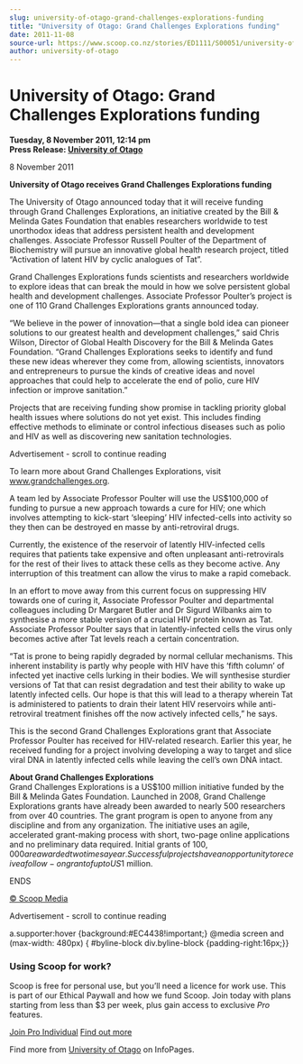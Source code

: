 ```yaml
---
slug: university-of-otago-grand-challenges-explorations-funding
title: "University of Otago: Grand Challenges Explorations funding"
date: 2011-11-08
source-url: https://www.scoop.co.nz/stories/ED1111/S00051/university-of-otago-grand-challenges-explorations-funding.htm
author: university-of-otago
---
```

University of Otago: Grand Challenges Explorations funding
==========================================================

**Tuesday, 8 November 2011, 12:14 pm**  
**Press Release: [University of Otago](https://info.scoop.co.nz/University_of_Otago)**

8 November 2011

**University of Otago receives Grand Challenges Explorations funding**

The University of Otago announced today that it will receive funding through Grand Challenges Explorations, an initiative created by the Bill & Melinda Gates Foundation that enables researchers worldwide to test unorthodox ideas that address persistent health and development challenges. Associate Professor Russell Poulter of the Department of Biochemistry will pursue an innovative global health research project, titled “Activation of latent HIV by cyclic analogues of Tat”.

Grand Challenges Explorations funds scientists and researchers worldwide to explore ideas that can break the mould in how we solve persistent global health and development challenges. Associate Professor Poulter’s project is one of 110 Grand Challenges Explorations grants announced today.

“We believe in the power of innovation—that a single bold idea can pioneer solutions to our greatest health and development challenges,” said Chris Wilson, Director of Global Health Discovery for the Bill & Melinda Gates Foundation. “Grand Challenges Explorations seeks to identify and fund these new ideas wherever they come from, allowing scientists, innovators and entrepreneurs to pursue the kinds of creative ideas and novel approaches that could help to accelerate the end of polio, cure HIV infection or improve sanitation.”

Projects that are receiving funding show promise in tackling priority global health issues where solutions do not yet exist. This includes finding effective methods to eliminate or control infectious diseases such as polio and HIV as well as discovering new sanitation technologies.

Advertisement - scroll to continue reading





To learn more about Grand Challenges Explorations, visit www.grandchallenges.org.

A team led by Associate Professor Poulter will use the US$100,000 of funding to pursue a new approach towards a cure for HIV; one which involves attempting to kick-start ‘sleeping’ HIV infected-cells into activity so they then can be destroyed en masse by anti-retroviral drugs.

Currently, the existence of the reservoir of latently HIV-infected cells requires that patients take expensive and often unpleasant anti-retrovirals for the rest of their lives to attack these cells as they become active. Any interruption of this treatment can allow the virus to make a rapid comeback.

In an effort to move away from this current focus on suppressing HIV towards one of curing it, Associate Professor Poulter and departmental colleagues including Dr Margaret Butler and Dr Sigurd Wilbanks aim to synthesise a more stable version of a crucial HIV protein known as Tat. Associate Professor Poulter says that in latently-infected cells the virus only becomes active after Tat levels reach a certain concentration.

“Tat is prone to being rapidly degraded by normal cellular mechanisms. This inherent instability is partly why people with HIV have this ‘fifth column’ of infected yet inactive cells lurking in their bodies. We will synthesise sturdier versions of Tat that can resist degradation and test their ability to wake up latently infected cells. Our hope is that this will lead to a therapy wherein Tat is administered to patients to drain their latent HIV reservoirs while anti-retroviral treatment finishes off the now actively infected cells,” he says.

This is the second Grand Challenges Explorations grant that Associate Professor Poulter has received for HIV-related research. Earlier this year, he received funding for a project involving developing a way to target and slice viral DNA in latently infected cells while leaving the cell’s own DNA intact.

**About Grand Challenges Explorations**  
Grand Challenges Explorations is a US$100 million initiative funded by the Bill & Melinda Gates Foundation. Launched in 2008, Grand Challenge Explorations grants have already been awarded to nearly 500 researchers from over 40 countries. The grant program is open to anyone from any discipline and from any organization. The initiative uses an agile, accelerated grant-making process with short, two-page online applications and no preliminary data required. Initial grants of $100,000 are awarded two times a year. Successful projects have an opportunity to receive a follow-on grant of up to US$1 million.

ENDS

[© Scoop Media](http://www.scoop.co.nz/about/terms.html)  

Advertisement - scroll to continue reading



a.supporter:hover {background:#EC4438!important;} @media screen and (max-width: 480px) { #byline-block div.byline-block {padding-right:16px;}}

### Using Scoop for work?

Scoop is free for personal use, but you’ll need a licence for work use. This is part of our Ethical Paywall and how we fund Scoop. Join today with plans starting from less than $3 per week, plus gain access to exclusive _Pro_ features.  
  
[Join Pro Individual](https://pro.scoop.co.nz/Individual/?from=ProIn24) [Find out more](https://pro.scoop.co.nz/using-scoop-for-work/?from=ProIn24)

Find more from [University of Otago](https://info.scoop.co.nz/University_of_Otago) on InfoPages.